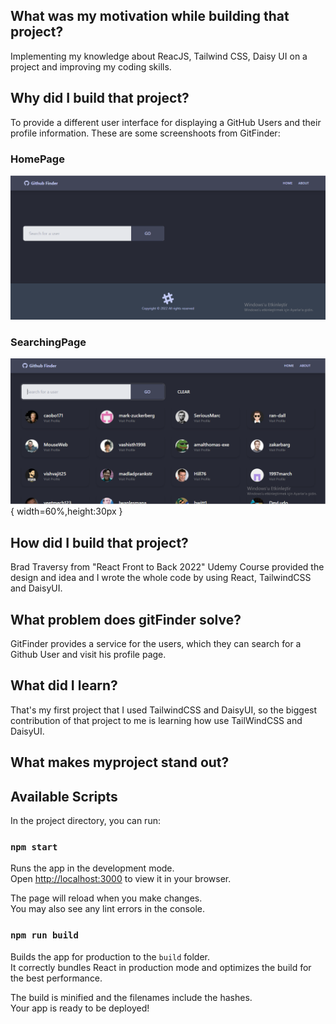 ## What was my motivation while building that project?
Implementing my knowledge about ReacJS, Tailwind CSS, Daisy UI on a project and improving my coding skills.

## Why did I build that project?
To provide a different user interface for displaying a GitHub Users and their profile information.
These are some screenshoots from GitFinder:
### HomePage
![homepage](https://github.com/murtazablt/github-finder/blob/master/screenShoots/GitFinder-homepage.png)
### SearchingPage
![searching-page](https://github.com/murtazablt/github-finder/blob/master/screenShoots/GitFinder-searchedUser.png){ width=60%,height:30px }

## How did I build that project?
Brad Traversy from "React Front to Back 2022" Udemy Course provided the design and idea and I wrote the whole code by using React, TailwindCSS and DaisyUI.

## What problem does gitFinder solve?
GitFinder provides a service for the users, which they can search for a Github User and visit his profile page.

## What did I learn?
That's my first project that I used TailwindCSS and DaisyUI, so the biggest contribution of that project to me is learning how use TailWindCSS and DaisyUI.

## What makes myproject stand out?


## Available Scripts

In the project directory, you can run:

### `npm start`

Runs the app in the development mode.\
Open [http://localhost:3000](http://localhost:3000) to view it in your browser.

The page will reload when you make changes.\
You may also see any lint errors in the console.

### `npm run build`

Builds the app for production to the `build` folder.\
It correctly bundles React in production mode and optimizes the build for the best performance.

The build is minified and the filenames include the hashes.\
Your app is ready to be deployed!
